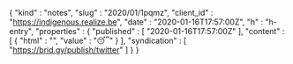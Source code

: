 {
  "kind" : "notes",
  "slug" : "2020/01/1pqmz",
  "client_id" : "https://indigenous.realize.be",
  "date" : "2020-01-16T17:57:00Z",
  "h" : "h-entry",
  "properties" : {
    "published" : [ "2020-01-16T17:57:00Z" ],
    "content" : [ {
      "html" : "",
      "value" : "😴"
    } ],
    "syndication" : [ "https://brid.gy/publish/twitter" ]
  }
}
